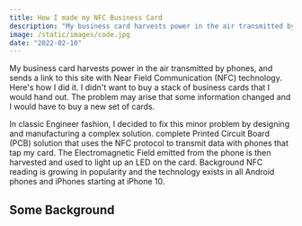 ```yaml
---
title: How I made my NFC Business Card
description: "My business card harvests power in the air transmitted by phones, and sends a link to this site with NFC technology. Here's how I did it."
image: /static/images/code.jpg
date: "2022-02-10"
---
```


My business card harvests power in the air transmitted by phones, and sends a link to this site with Near Field Communication (NFC) technology. Here's how I did it. I didn't want to buy a stack of business cards that I would hand out. The problem may arise that some information changed and I would have to buy a new set of cards. 

In classic Engineer fashion, I decided to fix this minor problem by designing and manufacturing a complex solution. complete Printed Circuit Board (PCB) solution that uses the NFC protocol to transmit data with phones that tap my card. The Electromagnetic Field emitted from the phone is then harvested and used to light up an LED on the card. Background NFC reading is growing in popularity and the technology exists in all Android phones and iPhones starting at iPhone 10.


## Some Background